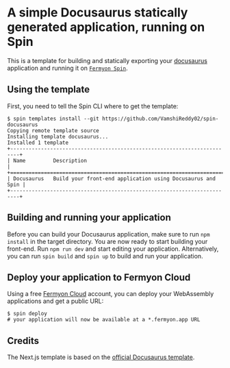 # A simple Docusaurus statically generated application, running on Spin

This is a template for building and statically exporting your
[docusaurus](https://docusaurus.io/) application and running it on
[`Fermyon Spin`](https://developer.fermyon.com/spin).

## Using the template

First, you need to tell the Spin CLI where to get the template:

```console
$ spin templates install --git https://github.com/VamshiReddy02/spin-docusaurus
Copying remote template source
Installing template docusaurus...
Installed 1 template
+-------------------------------------------------------------------------+
| Name         Description                                                |
+=========================================================================+
| Docusaurus   Build your front-end application using Docusaurus and Spin |
+-------------------------------------------------------------------------+
```


## Building and running your application

Before you can build your Docusaurus application, make sure to run `npm install` in
the target directory. You are now ready to start building your front-end. Run
`npm run dev` and start editing your application. Alternatively, you can run
`spin build` and `spin up` to build and run your application.


## Deploy your application to Fermyon Cloud

Using a free [Fermyon Cloud](https://cloud.fermyon.com) account, you can deploy
your WebAssembly applications and get a public URL:

```console
$ spin deploy
# your application will now be available at a *.fermyon.app URL
```

## Credits

The Next.js template is based on the
[official Docusaurus template](https://docusaurus.io/docs/installation).
